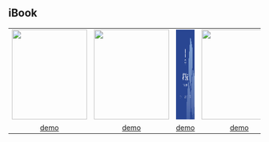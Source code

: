 ## iBook
||||||
|:---:|:---:|:---:|:---:|:---:|
|<img src="Book/CoverPhoto/demo.jpg" width=150 height=180/>|<img src="Book/CoverPhoto/demo.jpg" width=150 height=180/>|<img src="Book/CoverPhoto/test.jpg" width=150 height=180/>|<img src="Book/CoverPhoto/demo.jpg" width=150 height=180/>|
|[demo]()|[demo](Bookdemo/cover/COVER.md)|[demo](Book/demo/cover/COVER.md)|[demo](Book/demo/cover/COVER.md)|


